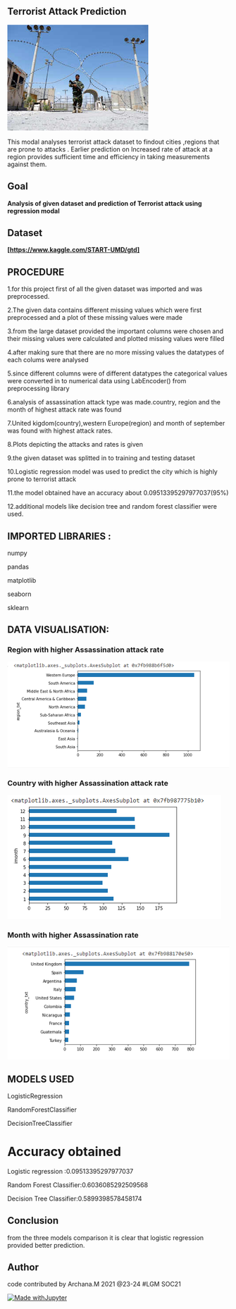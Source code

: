  ## Terrorist Attack Prediction
 
 ![is-it-going-to-end-soon](https://github.com/23-24/ML-ProjectKart/blob/23-24-patch-1/Terrorist%20attack%20prediction/Images/is-it-going-to-end-soon.jpg)

This modal analyses terrorist attack dataset to findout cities ,regions that are prone to attacks . Earlier prediction on Increased rate of  attack at a region provides sufficient time and efficiency in taking measurements against them.

## Goal
 **Analysis of given dataset and prediction of Terrorist attack using regression modal**

## Dataset
**[https://www.kaggle.com/START-UMD/gtd]**



## PROCEDURE
1.for this project first of all the given dataset was imported  and was preprocessed.

2.The given data contains different missing values which were first preprocessed and a plot of these missing values were made

3.from the large dataset provided the important columns were chosen and their missing values were calculated and plotted
  missing values were filled

4.after making sure that there are no more missing values the datatypes of each colums were analysed 

5.since different columns were of different datatypes the categorical values were converted in to numerical data using LabEncoder() from preprocessing library

6.analysis of assassination attack type was made.country, region and the month of highest attack rate was found

7.United kigdom(country),western Europe(region) and month of september was found with highest attack rates. 

8.Plots depicting the attacks and rates is given

9.the given dataset was splitted in to training and testing dataset

10.Logistic regression model was used to predict the city which is highly prone to terrorist attack

11.the model obtained have an accuracy about 0.09513395297977037(95%)

12.additional models like decision tree and random forest classifier were used.



## IMPORTED LIBRARIES :

 numpy 
 
 pandas
 
 matplotlib
 
 seaborn 

 sklearn
 
 ## DATA VISUALISATION:
 
 
 ### Region with higher Assassination attack rate
 
 ![im2.png](https://github.com/23-24/ML-ProjectKart/blob/23-24-patch-1/Terrorist%20attack%20prediction/Images/im2.PNG)
 
 ### Country with higher Assassination attack rate
 
 ![im3.png](https://github.com/23-24/ML-ProjectKart/blob/23-24-patch-1/Terrorist%20attack%20prediction/Images/im3.PNG)
 
 ### Month with higher Assassination rate
 
 ![im1.png](https://github.com/23-24/ML-ProjectKart/blob/23-24-patch-1/Terrorist%20attack%20prediction/Images/img1.PNG)
 
 
## MODELS USED
 
 LogisticRegression
 
 RandomForestClassifier
 
 DecisionTreeClassifier
 
 # Accuracy obtained
 
 Logistic regression :0.09513395297977037
 
 Random Forest Classifier:0.6036085292509568
 
 Decision Tree Classifier:0.5899398578458174

## Conclusion

from the three models comparison it is clear that logistic regression provided better prediction.


## Author

code contributed by Archana.M 2021 @23-24 #LGM SOC21

[![Made withJupyter](https://img.shields.io/badge/Made%20with-Jupyter-orange?style=for-the-badge&logo=Jupyter)](https://jupyter.org/try)

